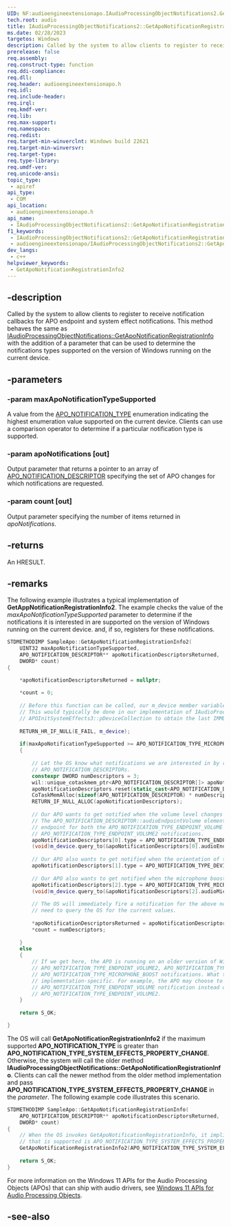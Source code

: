 ```yaml
---
UID: NF:audioengineextensionapo.IAudioProcessingObjectNotifications2.GetApoNotificationRegistrationInfo2
tech.root: audio
title: IAudioProcessingObjectNotifications2::GetApoNotificationRegistrationInfo2
ms.date: 02/28/2023
targetos: Windows
description: Called by the system to allow clients to register to receive notification callbacks for APO endpoint and system effect notifications. This method adds a parameter that can be used to determine the notifications types supported on the current device.
prerelease: false
req.assembly: 
req.construct-type: function
req.ddi-compliance: 
req.dll: 
req.header: audioengineextensionapo.h
req.idl: 
req.include-header: 
req.irql: 
req.kmdf-ver: 
req.lib: 
req.max-support: 
req.namespace: 
req.redist: 
req.target-min-winverclnt: Windows build 22621
req.target-min-winversvr: 
req.target-type: 
req.type-library: 
req.umdf-ver: 
req.unicode-ansi: 
topic_type:
 - apiref
api_type:
 - COM
api_location:
 - audioengineextensionapo.h
api_name:
 - IAudioProcessingObjectNotifications2::GetApoNotificationRegistrationInfo2
f1_keywords:
 - IAudioProcessingObjectNotifications2::GetApoNotificationRegistrationInfo2
 - audioengineextensionapo/IAudioProcessingObjectNotifications2::GetApoNotificationRegistrationInfo2
dev_langs:
 - c++
helpviewer_keywords:
 - GetApoNotificationRegistrationInfo2
---
```


## -description

Called by the system to allow clients to register to receive notification callbacks for APO endpoint and system effect notifications. This method behaves the same as [IAudioProcessingObjectNotifications::GetApoNotificationRegistrationInfo](./nf-iaudioprocessingobjectnotifications-getaponotificationregistrationinfo.md) with the addition of a parameter that can be used to determine the notifications types supported on the version of Windows running on the current device.

## -parameters

### -param maxApoNotificationTypeSupported

A value from the [APO_NOTIFICATION_TYPE](./ne-audioengineextensionapo-apo_notification_type.md) enumeration indicating the highest enumeration value supported on the current device. Clients can use a comparison operator to determine if a particular notification type is supported.

### -param apoNotifications [out]

Output parameter that returns a pointer to an array of [APO_NOTIFICATION_DESCRIPTOR](ns-audioengineextensionapo-apo_notification_descriptor.md) specifying the set of APO changes for which notifications are requested.

### -param count [out]

Output parameter specifying the number of items returned in *apoNotifications*.

## -returns

An HRESULT.

## -remarks

The following example illustrates a typical implementation of **GetAppNotificationRegistrationInfo2**. The example checks the value of the *maxApoNotificationTypeSupported* parameter to determine if the notifications it is interested in are supported on the version of Windows running on the current device. and, if so, registers for these notifications. 

```cpp
STDMETHODIMP SampleApo::GetApoNotificationRegistrationInfo2(
    UINT32 maxApoNotificationTypeSupported,
    APO_NOTIFICATION_DESCRIPTOR** apoNotificationDescriptorsReturned,
    DWORD* count)
{

    *apoNotificationDescriptorsReturned = nullptr;
    
    *count = 0;
    
    // Before this function can be called, our m_device member variable should already have been initialized.
    // This would typically be done in our implementation of IAudioProcessingObject::Initialize, by using
    // APOInitSystemEffects3::pDeviceCollection to obtain the last IMMDevice in the collection.
    
    RETURN_HR_IF_NULL(E_FAIL, m_device);
    
    if(maxApoNotificationTypeSupported >= APO_NOTIFICATION_TYPE_MICROPHONE_BOOST)
    {
    
        // Let the OS know what notifications we are interested in by returning an array of
        // APO_NOTIFICATION_DESCRIPTORs.
        constexpr DWORD numDescriptors = 3;
        wil::unique_cotaskmem_ptr<APO_NOTIFICATION_DESCRIPTOR[]> apoNotificationDescriptors;
        apoNotificationDescriptors.reset(static_cast<APO_NOTIFICATION_DESCRIPTOR*>(
        CoTaskMemAlloc(sizeof(APO_NOTIFICATION_DESCRIPTOR) * numDescriptors)));
        RETURN_IF_NULL_ALLOC(apoNotificationDescriptors);
        
        // Our APO wants to get notified when the volume level changes on the audio endpoint.
        // The APO_NOTIFICATION_DESCRIPTOR::audioEndpointVolume element is used to specify the audio
        // endpoint for both the APO_NOTIFICATION_TYPE_ENDPOINT_VOLUME and the
        // APO_NOTIFICATION_TYPE_ENDPOINT_VOLUME2 notifications.
        apoNotificationDescriptors[0].type = APO_NOTIFICATION_TYPE_ENDPOINT_VOLUME2;
        (void)m_device.query_to(&apoNotificationDescriptors[0].audioEndpointVolume.device);
        
        // Our APO also wants to get notified when the orientation of the device changes.
        apoNotificationDescriptors[1].type = APO_NOTIFICATION_TYPE_DEVICE_ORIENTATION;
        
        // Our APO also wants to get notified when the microphone boost changes on the audio endpoint.
        apoNotificationDescriptors[2].type = APO_NOTIFICATION_TYPE_MICROPHONE_BOOST;
        (void)m_device.query_to(&apoNotificationDescriptors[2].audioMicrophoneBoost.device);
        
        // The OS will immediately fire a notification for the above notification types, so we do not
        // need to query the OS for the current values.
        
        *apoNotificationDescriptorsReturned = apoNotificationDescriptors.release();
        *count = numDescriptors;
    
    }
    else
    {
        // If we get here, the APO is running on an older version of Windows that does not support the
        // APO_NOTIFICATION_TYPE_ENDPOINT_VOLUME2, APO_NOTIFICATION_TYPE_DEVICE_ORIENTATION, and
        // APO_NOTIFICATION_TYPE_MICROPHONE_BOOST notifications. What the APO does at this point is
        // implementation-specific. For example, the APO may choose to subscribe to the
        // APO_NOTIFICATION_TYPE_ENDPOINT_VOLUME notification instead of
        // APO_NOTIFICATION_TYPE_ENDPOINT_VOLUME2.
    }
    
    return S_OK;

}
```

The OS will call **GetApoNotificationRegistrationInfo2** if the maximum supported **APO_NOTIFICATION_TYPE** is greater than **APO_NOTIFICATION_TYPE_SYSTEM_EFFECTS_PROPERTY_CHANGE**. Otherwise, the system will call the older method **IAudioProcessingObjectNotifications::GetApoNotificationRegistrationInfo**. Clients can call the newer method from the older method implementation and pass **APO_NOTIFICATION_TYPE_SYSTEM_EFFECTS_PROPERTY_CHANGE** in the *parameter*. The following example code illustrates this scenario.

```cpp
STDMETHODIMP SampleApo::GetApoNotificationRegistrationInfo(
    APO_NOTIFICATION_DESCRIPTOR** apoNotificationDescriptorsReturned,
    DWORD* count)
{
    // When the OS invokes GetApoNotificationRegistrationInfo, it implies that the maximum notification value
    // that is supported is APO_NOTIFICATION_TYPE_SYSTEM_EFFECTS_PROPERTY_CHANGE.
    GetApoNotificationRegistrationInfo2(APO_NOTIFICATION_TYPE_SYSTEM_EFFECTS_PROPERTY_CHANGE, apoNotificationDescriptorsReturned, count);
    
    return S_OK;
}
```

For more information on the Windows 11 APIs for the Audio Processing Objects (APOs) that can ship with audio drivers, see [Windows 11 APIs for Audio Processing Objects](/windows-hardware/drivers/audio/windows-11-apis-for-audio-processing-objects).

## -see-also

